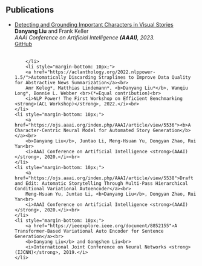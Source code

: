 ## Publications
<ul>
    	<li style="margin-bottom: 10px;">
		<a href="https://arxiv.org/abs/2303.17647">Detecting and Grounding Important Characters in Visual Stories</a><br>
		<b>Danyang Liu</b> and Frank Keller<br>
		<i>AAAI Conference on Artificial Intelligence <strong>(AAAI)</strong>, 2023.</i> <a href="https://github.com/iz2late/VIST-Character"><div class="color-button">GitHub</div></a><br>
            
        </li>
    	<li style="margin-bottom: 10px;">
		<a href="https://aclanthology.org/2022.nlppower-1.5/">Automatically Discarding Straplines to Improve Data Quality for Abstractive News Summarization</a><br>
		Amr Keleg*, Matthias Lindemann*, <b>Danyang Liu*</b>, Wanqiu Long*, Bonnie L. Webber <br>(*=Equal contribution)<br>
		<i>NLP Power! The First Workshop on Efficient Benchmarking <strong>(ACL Workshop)</strong>, 2022.</i><br>
	</li>
	<li style="margin-bottom: 10px;">
		<a href="https://ojs.aaai.org/index.php/AAAI/article/view/5536"><b>A Character-Centric Neural Model for Automated Story Generation</b></a><br>
		<b>Danyang Liu</b>, Juntao Li, Meng-Hsuan Yu, Dongyan Zhao, Rui Yan<br>
		<i>AAAI Conference on Artificial Intelligence <strong>(AAAI)</strong>, 2020.</i><br>
	</li>
	<li style="margin-bottom: 10px;">
		<a href="https://ojs.aaai.org/index.php/AAAI/article/view/5538">Draft and Edit: Automatic Storytelling Through Multi-Pass Hierarchical Conditional Variational Autoencoder</a><br>
		Meng-Hsuan Yu, Juntao Li, <b>Danyang Liu</b>, Dongyan Zhao, Rui Yan<br>
		<i>AAAI Conference on Artificial Intelligence <strong>(AAAI)</strong>, 2020.</i><br>
	</li>
	<li style="margin-bottom: 10px;">
		<a href="https://ieeexplore.ieee.org/document/8852155">A Transformer-Based Variational Auto Encoder for Sentence Generation</a><br>
		<b>Danyang Liu</b> and Gongshen Liu<br>
		<i>International Joint Conference on Neural Networks <strong>(IJCNN)</strong>, 2019.</i>
	</li>
</ul>